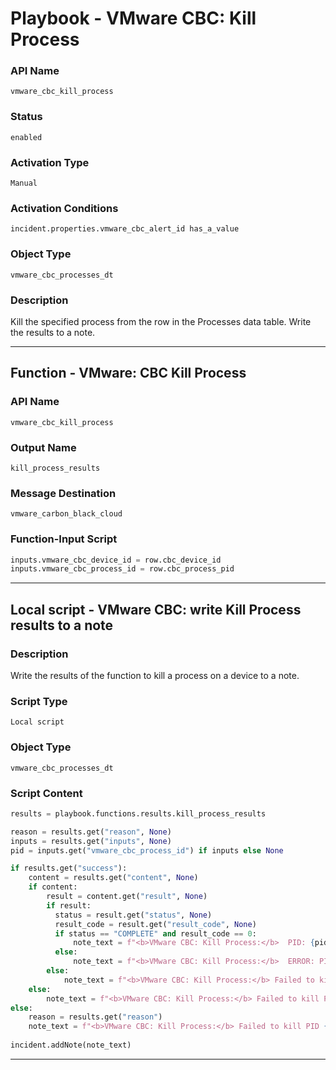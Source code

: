 <!--
    DO NOT MANUALLY EDIT THIS FILE
    THIS FILE IS AUTOMATICALLY GENERATED WITH resilient-sdk codegen
    Generated with resilient-sdk v52.0.0.0.927
-->

# Playbook - VMware CBC: Kill Process

### API Name
`vmware_cbc_kill_process`

### Status
`enabled`

### Activation Type
`Manual`

### Activation Conditions
`incident.properties.vmware_cbc_alert_id has_a_value`

### Object Type
`vmware_cbc_processes_dt`

### Description
Kill the specified process from the row in the Processes data table.
Write the results to a note.


---
## Function - VMware: CBC Kill Process

### API Name
`vmware_cbc_kill_process`

### Output Name
`kill_process_results`

### Message Destination
`vmware_carbon_black_cloud`

### Function-Input Script
```python
inputs.vmware_cbc_device_id = row.cbc_device_id
inputs.vmware_cbc_process_id = row.cbc_process_pid
```

---

## Local script - VMware CBC: write Kill Process results to a note

### Description
Write the results of the function to kill a process on a device to a note.

### Script Type
`Local script`

### Object Type
`vmware_cbc_processes_dt`

### Script Content
```python
results = playbook.functions.results.kill_process_results

reason = results.get("reason", None)
inputs = results.get("inputs", None)
pid = inputs.get("vmware_cbc_process_id") if inputs else None

if results.get("success"):
    content = results.get("content", None)
    if content:
        result = content.get("result", None)
        if result:
          status = result.get("status", None)
          result_code = result.get("result_code", None)
          if status == "COMPLETE" and result_code == 0:
              note_text = f"<b>VMware CBC: Kill Process:</b>  PID: {pid} was terminated:<br>{result}."
          else:
              note_text = f"<b>VMware CBC: Kill Process:</b>  ERROR: PID: {pid} was not terminated:<br>{result}<br>{reason}."
        else:
            note_text = f"<b>VMware CBC: Kill Process:</b> Failed to kill PID {pid} - no result: {reason}."
    else:
        note_text = f"<b>VMware CBC: Kill Process:</b> Failed to kill PID {pid} - no content: {reason}."
else:
    reason = results.get("reason")
    note_text = f"<b>VMware CBC: Kill Process:</b> Failed to kill PID {pid}: {reason}."
  
incident.addNote(note_text)
```

---

